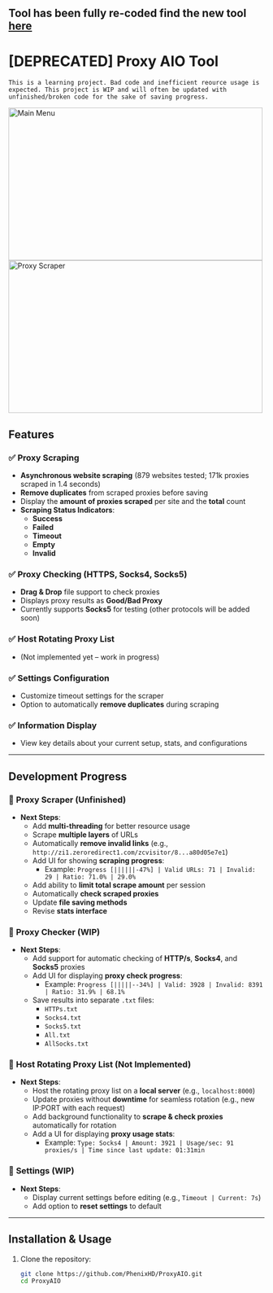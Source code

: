 ## Tool has been fully re-coded find the new tool [here](https://github.com/PhenixHD/WaveProxyAIO/)

# [DEPRECATED] Proxy AIO Tool
`This is a learning project. Bad code and inefficient reource usage is expected.
This project is WIP and will often be updated with unfinished/broken code for the sake of saving progress.`

<img src="https://github.com/user-attachments/assets/7a87369a-9594-4db3-9c1f-2f28091edfcb" alt="Main Menu" width="500" height="300">
<img src="https://github.com/user-attachments/assets/cc1d2b0f-fb4c-4c40-958e-7e6beb9e310a" alt="Proxy Scraper" width="500" height="300">

## Features

### ✅ **Proxy Scraping**
- **Asynchronous website scraping** (879 websites tested; 171k proxies scraped in 1.4 seconds)
- **Remove duplicates** from scraped proxies before saving
- Display the **amount of proxies scraped** per site and the **total** count
- **Scraping Status Indicators**:
  - **Success**
  - **Failed**
  - **Timeout**
  - **Empty**
  - **Invalid**

### ✅ **Proxy Checking (HTTPS, Socks4, Socks5)**
- **Drag & Drop** file support to check proxies
- Displays proxy results as **Good/Bad Proxy**
- Currently supports **Socks5** for testing (other protocols will be added soon)

### ✅ **Host Rotating Proxy List**
- (Not implemented yet – work in progress)

### ✅ **Settings Configuration**
- Customize timeout settings for the scraper
- Option to automatically **remove duplicates** during scraping

### ✅ **Information Display**
- View key details about your current setup, stats, and configurations

---

## Development Progress

### 🚧 **Proxy Scraper** (Unfinished)
- **Next Steps**:
  - Add **multi-threading** for better resource usage
  - Scrape **multiple layers** of URLs
  - Automatically **remove invalid links** (e.g., `http://zi1.zeroredirect1.com/zcvisitor/8...a80d05e7e1`)
  - Add UI for showing **scraping progress**:
    - Example: `Progress [||||||-47%] | Valid URLs: 71 | Invalid: 29 | Ratio: 71.0% | 29.0%`
  - Add ability to **limit total scrape amount** per session
  - Automatically **check scraped proxies**
  - Update **file saving methods**
  - Revise **stats interface**

### 🚧 **Proxy Checker** (WIP)
- **Next Steps**:
  - Add support for automatic checking of **HTTP/s**, **Socks4**, and **Socks5** proxies
  - Add UI for displaying **proxy check progress**:
    - Example: `Progress [|||||--34%] | Valid: 3928 | Invalid: 8391 | Ratio: 31.9% | 68.1%`
  - Save results into separate `.txt` files:
    - `HTTPs.txt`
    - `Socks4.txt`
    - `Socks5.txt`
    - `All.txt`
    - `AllSocks.txt`

### 🚧 **Host Rotating Proxy List** (Not Implemented)
- **Next Steps**:
  - Host the rotating proxy list on a **local server** (e.g., `localhost:8000`)
  - Update proxies without **downtime** for seamless rotation (e.g., new IP:PORT with each request)
  - Add background functionality to **scrape & check proxies** automatically for rotation
  - Add a UI for displaying **proxy usage stats**:
    - Example: `Type: Socks4 | Amount: 3921 | Usage/sec: 91 proxies/s | Time since last update: 01:31min`

### 🚧 **Settings** (WIP)
- **Next Steps**:
  - Display current settings before editing (e.g., `Timeout | Current: 7s`)
  - Add option to **reset settings** to default

---

## Installation & Usage

1. Clone the repository:
   ```bash
   git clone https://github.com/PhenixHD/ProxyAIO.git
   cd ProxyAIO
